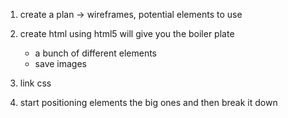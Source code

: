 1. create a plan -> wireframes, potential elements to use
2. create html using html5 will give you the boiler plate
    - a bunch of different elements
    - save images
3. link css


4. start positioning elements the big ones and then break it down
